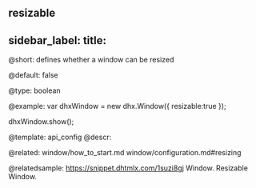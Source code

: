 resizable
---
sidebar_label: 
title: 
---          

@short: 
defines whether a window can be resized


@default:
false


@type: boolean

@example: 
var dhxWindow = new dhx.Window({
    resizable:true
});

dhxWindow.show();


@template:	api_config
@descr: 

@related: window/how_to_start.md
window/configuration.md#resizing

@relatedsample: https://snippet.dhtmlx.com/1suzi8gj	Window. Resizable Window.